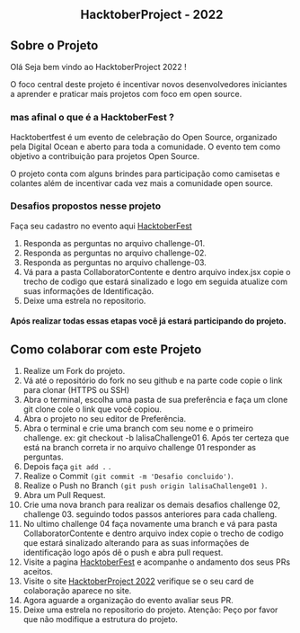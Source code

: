 <p align="center">
  <h2 align="center">HacktoberProject - 2022</h2>
</p>

## Sobre o Projeto

Olá Seja bem vindo ao HacktoberProject 2022 !

O foco central deste projeto é incentivar novos desenvolvedores iniciantes a aprender e praticar mais
projetos com foco em open source.

### mas afinal o que é a HacktoberFest ?

Hacktobertfest é um evento de celebração do Open Source, organizado pela Digital Ocean e aberto para toda a comunidade.
O evento tem como objetivo a contribuição para projetos Open Source.

O projeto conta com alguns brindes para participação como camisetas e colantes além de incentivar cada
vez mais a comunidade open source.

### Desafios propostos nesse projeto

Faça seu cadastro no evento aqui [HacktoberFest](https://hacktoberfest.com/)

1. Responda as perguntas no arquivo challenge-01.
2. Responda as perguntas no arquivo challenge-02.
3. Responda as perguntas no arquivo challenge-03.
4. Vá para a pasta CollaboratorContente e dentro arquivo index.jsx copie o trecho de codigo que estará sinalizado e logo em seguida atualize com suas informações de Identificação.
5. Deixe uma estrela no repositorio.

#### Após realizar todas essas etapas você já estará participando do projeto.

## Como colaborar com este Projeto

1. Realize um Fork do projeto.
2. Vá até o repositório do fork no seu github e na parte code copie o link para clonar (HTTPS ou SSH)
3. Abra o terminal, escolha uma pasta de sua preferência e faça um clone git clone cole o link que você copiou.
4. Abra o projeto no seu editor de Preferência.
5. Abra o terminal e crie uma branch com seu nome e o primeiro challenge.
   ex: git checkout -b lalisaChallenge01 6. Após ter certeza que está na branch correta ir no arquivo challenge 01 responder as perguntas.
6. Depois faça `git add .` .
7. Realize o Commit `(git commit -m 'Desafio concluido')`.
8. Realize o Push no Branch `(git push origin lalisaChallenge01 )`.
9. Abra um Pull Request.
10. Crie uma nova branch para realizar os demais desafios challenge 02, challenge 03. seguindo todos passos anteriores para cada challeng.
11. No ultimo challenge 04 faça novamente uma branch e vá para pasta CollaboratorContente e dentro arquivo index copie o trecho de codigo que estará sinalizado alterando para as suas informações de identificação logo após dê o push e abra pull request.
12. Visite a pagina [HacktoberFest](https://hacktoberfest.com/) e acompanhe o andamento dos seus PRs aceitos.
13. Visite o site [HacktoberProject 2022](https://hacktoberproject.vercel.app/) verifique se o seu card de colaboração aparece no site.
14. Agora aguarde a organização do evento avaliar seus PR.
15. Deixe uma estrela no repositorio do projeto.
    Atenção: Peço por favor que não modifique a estrutura do projeto.
